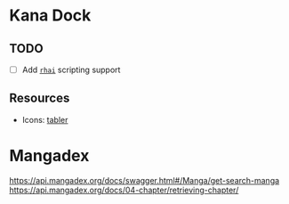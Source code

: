 # Kana Dock

## TODO
- [ ] Add [`rhai`](https://rhai.rs) scripting support 

## Resources
- Icons: [tabler](https://tabler.io/icons)


# Mangadex

https://api.mangadex.org/docs/swagger.html#/Manga/get-search-manga
https://api.mangadex.org/docs/04-chapter/retrieving-chapter/

